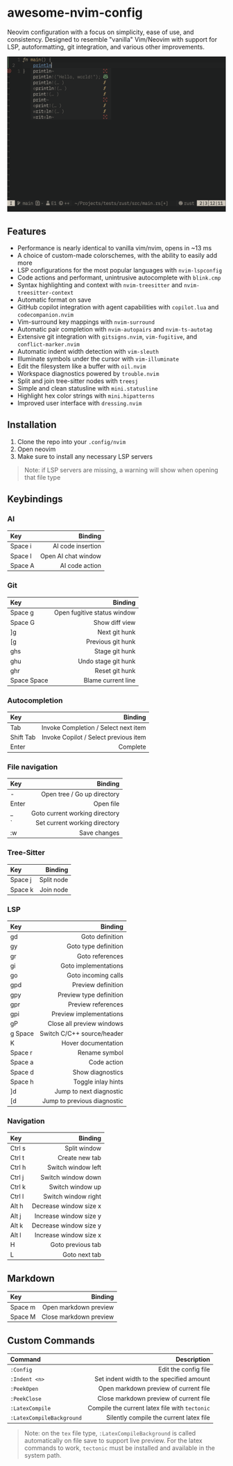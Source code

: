 # awesome-nvim-config

Neovim configuration with a focus on simplicity, ease of use, and consistency.
Designed to resemble "vanilla" Vim/Neovim with support for LSP, autoformatting,
git integration, and various other improvements.

![Screenshot of config](preview.png)

## Features

- Performance is nearly identical to vanilla vim/nvim, opens in ~13 ms
- A choice of custom-made colorschemes, with the ability to easily add more
- LSP configurations for the most popular languages with `nvim-lspconfig`
- Code actions and performant, unintrusive autocomplete with `blink.cmp`
- Syntax highlighting and context with `nvim-treesitter` and
  `nvim-treesitter-context`
- Automatic format on save
- GitHub copilot integration with agent capabilities with `copilot.lua` and
  `codecompanion.nvim`
- Vim-surround key mappings with `nvim-surround`
- Automatic pair completion with `nvim-autopairs` and `nvim-ts-autotag`
- Extensive git integration with `gitsigns.nvim`, `vim-fugitive`, and
  `conflict-marker.nvim`
- Automatic indent width detection with `vim-sleuth`
- Illuminate symbols under the cursor with `vim-illuminate`
- Edit the filesystem like a buffer with `oil.nvim`
- Workspace diagnostics powered by `trouble.nvim`
- Split and join tree-sitter nodes with `treesj`
- Simple and clean statusline with `mini.statusline`
- Highlight hex color strings with `mini.hipatterns`
- Improved user interface with `dressing.nvim`

## Installation

1. Clone the repo into your `.config/nvim`
2. Open neovim
3. Make sure to install any necessary LSP servers

> Note: if LSP servers are missing, a warning will show when opening that file
> type

## Keybindings

### AI

| Key     |             Binding |
| :------ | ------------------: |
| Space i |   AI code insertion |
| Space I | Open AI chat window |
| Space A |      AI code action |

### Git

| Key         |                     Binding |
| :---------- | --------------------------: |
| Space g     | Open fugitive status window |
| Space G     |              Show diff view |
| ]g          |               Next git hunk |
| [g          |           Previous git hunk |
| ghs         |              Stage git hunk |
| ghu         |         Undo stage git hunk |
| ghr         |              Reset git hunk |
| Space Space |          Blame current line |

### Autocompletion

| Key       |                               Binding |
| :-------- | ------------------------------------: |
| Tab       |  Invoke Completion / Select next item |
| Shift Tab | Invoke Copilot / Select previous item |
| Enter     |                              Complete |

### File navigation

| Key   |                        Binding |
| :---- | -----------------------------: |
| -     |    Open tree / Go up directory |
| Enter |                      Open file |
| _     | Goto current working directory |
| \`    |  Set current working directory |
| :w    |                   Save changes |

### Tree-Sitter

| Key     |    Binding |
| :------ | ---------: |
| Space j | Split node |
| Space k |  Join node |

### LSP

| Key     |                     Binding |
| :------ | --------------------------: |
| gd      |             Goto definition |
| gy      |        Goto type definition |
| gr      |             Goto references |
| gi      |        Goto implementations |
| go      |         Goto incoming calls |
| gpd     |          Preview definition |
| gpy     |     Preview type definition |
| gpr     |          Preview references |
| gpi     |     Preview implementations |
| gP      |   Close all preview windows |
| g Space |  Switch C/C++ source/header |
| K       |         Hover documentation |
| Space r |               Rename symbol |
| Space a |                 Code action |
| Space d |            Show diagnostics |
| Space h |          Toggle inlay hints |
| \]d     |     Jump to next diagnostic |
| \[d     | Jump to previous diagnostic |

### Navigation

| Key    |                Binding |
| :----- | ---------------------: |
| Ctrl s |           Split window |
| Ctrl t |         Create new tab |
| Ctrl h |     Switch window left |
| Ctrl j |     Switch window down |
| Ctrl k |       Switch window up |
| Ctrl l |    Switch window right |
| Alt h  | Decrease window size x |
| Alt j  | Increase window size y |
| Alt k  | Decrease window size y |
| Alt l  | Increase window size x |
| H      |      Goto previous tab |
| L      |          Goto next tab |

## Markdown

| Key     |                Binding |
| :------ | ---------------------: |
| Space m |  Open markdown preview |
| Space M | Close markdown preview |

## Custom Commands

| Command                   |                                    Description |
| :------------------------ | ---------------------------------------------: |
| `:Config`                 |                           Edit the config file |
| `:Indent <n>`             |       Set indent width to the specified amount |
| `:PeekOpen`               |          Open markdown preview of current file |
| `:PeekClose`              |         Close markdown preview of current file |
| `:LatexCompile`           | Compile the current latex file with `tectonic` |
| `:LatexCompileBackground` |        Silently compile the current latex file |

> Note: on the `tex` file type, `:LatexCompileBackground` is called
> automatically on file save to support live preview. For the latex commands to
> work, `tectonic` must be installed and available in the system path.

